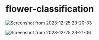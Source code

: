 # flower-classification

![Screenshot from 2023-12-25 23-20-33](https://github.com/uran-lajci/flower-classification/assets/117693854/6752be54-32f4-4bc1-973f-669a994f8f08)

![Screenshot from 2023-12-25 23-21-06](https://github.com/uran-lajci/flower-classification/assets/117693854/297e2716-041a-4302-909c-6ff4a119629f)
